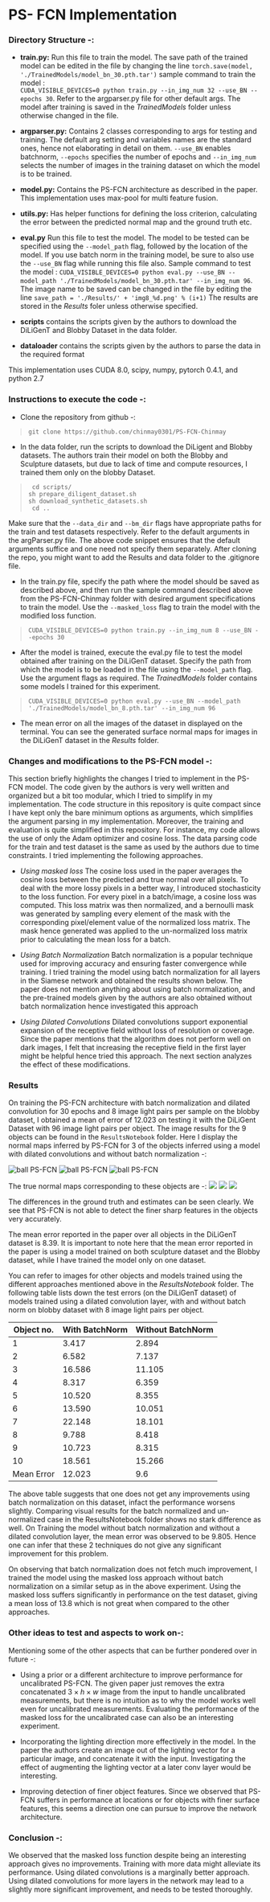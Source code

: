 
# PS- FCN Implementation 

### Directory Structure -:
-   **train.py:**  Run this file to train the model. The save path of the trained model can be edited in the file by changing the line ```torch.save(model, './TrainedModels/model_bn_30.pth.tar')``` sample command to train the model :  
```CUDA_VISIBLE_DEVICES=0 python train.py --in_img_num 32 --use_BN --epochs 30```. Refer to the argparser.py file for other default args. The model after training is saved in the *TrainedModels* folder unless otherwise changed in the file.

-  **argparser.py:** Contains 2 classes corresponding to args for testing and training. The default arg setting and variables names are the standard ones, hence not elaborating in detail on them. `--use_BN` enables batchnorm, `--epochs` specifies the number of epochs and `--in_img_num` selects the number of images in the training dataset on which the model is to be trained. 

-  **model.py:** Contains the PS-FCN architecture as described in the paper. This implementation uses max-pool for multi feature fusion. 

-  **utils.py:** Has helper functions for defining the loss criterion, calculating the error between the predicted normal map and the ground truth etc. 

-  **eval.py** Run this file to test the model. The model to be tested can be specified using the `--model_path` flag, followed by the location of the model. If you use batch norm in the training model, be sure to also use the `--use_BN` flag while running this file also. Sample command to test the model :  ```CUDA_VISIBLE_DEVICES=0 python eval.py --use_BN --model_path './TrainedModels/model_bn_30.pth.tar' --in_img_num 96```. The image name to be saved can be changed in the file by editing the line ```save_path = './Results/' + 'img8_%d.png' % (i+1)``` 
The results are stored in the *Results* foler unless otherwise specified.

-  **scripts** contains the scripts given by the authors to download the DiLiGenT and Blobby Dataset in the data folder. 

-  **dataloader** contains the scripts given by the authors to parse the data in the required format

This implementation uses CUDA 8.0, scipy, numpy, pytorch 0.4.1, and python 2.7 


### Instructions to execute the code -:

-  Clone the repository from github -:

>``` git clone https://github.com/chinmay0301/PS-FCN-Chinmay ```

-  In the data folder, run the scripts to download the DiLigent and Blobby datasets. The authors train their model on both the Blobby and Sculpture datasets, but due to lack of time and compute resources, I trained them only on the blobby Dataset. 

> ``` cd scripts/```    
  ``` sh prepare_diligent_dataset.sh ```  
  ``` sh download_synthetic_datasets.sh ```  
  ``` cd ..```

Make sure that the `--data_dir` and `--bm_dir` flags have appropriate paths for the train and test datasets respectively. Refer to the default arguments in the argParser.py file. The above code snippet ensures that the default arguments suffice and one need not specify them separately. 
After cloning the repo, you might want to add the Results and data folder to the .gitignore file. 
-  In the train.py file, specify the path where the model should be saved as described above, and then run the sample command described above from the PS-FCN-Chinmay folder with desired argument specifications to train the model. Use the `--masked_loss` flag to train the model with the modified loss function.

> ```CUDA_VISIBLE_DEVICES=0 python train.py --in_img_num 8 --use_BN --epochs 30```

-  After the model is trained, execute the eval.py file to test the model obtained after training on the DiLiGenT dataset. Specify the path from which the model is to be loaded in the file using the `--model_path` flag. Use the argument flags as required. The *TrainedModels* folder contains some models I trained for this experiment.

> ```CUDA_VISIBLE_DEVICES=0 python eval.py --use_BN --model_path './TrainedModels/model_bn_8.pth.tar' --in_img_num 96```

-  The mean error on all the images of the dataset in displayed on the terminal. You can see the generated surface normal maps for images in the DiLiGenT dataset in the *Results* folder.



### Changes and modifications to the PS-FCN model -: 
This section briefly highlights the changes I tried to implement in the PS-FCN model. The code given by the authors is very well written and organized but a bit too modular, which I tried to simplify in my implementation. The code structure in this repository is quite compact since I have kept only the bare minimum options as arguments, which simplifies the argument parsing in my implementation. Moreover, the training and evaluation is quite simplified in this repository. For instance, my code allows the use of only the Adam optimizer and cosine loss. The data parsing code for the train and test dataset is the same as used by the authors due to time constraints. I tried implementing the following approaches.

-  *Using masked loss* The cosine loss used in the paper averages the cosine loss between the predicted and true normal over all pixels. To deal with the more lossy pixels in a better way, I introduced stochasticity to the loss function. For every pixel in a batch/image, a cosine loss was computed. This loss matrix was then normalized, and a bernoulli mask was generated by sampling every element of the mask with the corresponding pixel/element value of the normalized loss matrix. The mask hence generated was applied to the un-normalized loss matrix prior to calculating the mean loss for a batch.

-  *Using Batch Normalization* Batch normalization is a popular technique used for improving accuracy and ensuring faster convergence while training. I tried training the model using batch normalization for all layers in the Siamese network and obtained the results shown below. The paper does not mention anything about using batch normalization, and the pre-trained models given by the authors are also obtained without batch normalization hence investigated this approach

-  *Using Dilated Convolutions* Dilated convolutions support exponential expansion of the receptive field without loss of resolution or coverage. Since the paper mentions that the algorithm does not perform well on dark images, I felt that increasing the receptive field in the first layer might be helpful hence tried this approach. The next section analyzes the effect of these modifications.


### Results 

On training the PS-FCN architecture with batch normalization and dilated convolution for 30 epochs and 8 image light pairs per sample on the blobby dataset, I obtained a mean of error of 12.023 on testing it with the DiLiGent Dataset with 96 image light pairs per object. The image results for the 9 objects can be found in the `ResultsNotebook` folder. Here I display the normal maps inferred by PS-FCN for 3 of the objects inferred using a model with dilated convolutions and without batch normalization -:

![ball PS-FCN](ResultsNotebook/Image_8lp/img8_3.png) 
![ball PS-FCN](ResultsNotebook/Image_8lp/img8_6.png)
![ball PS-FCN](ResultsNotebook/Image_8lp/img8_8.png)


The true normal maps corresponding to these objects are -:
![](ResultsNotebook/Normal_gt-budda.png)
![](ResultsNotebook/Normal_gt-goblet.png)
![](ResultsNotebook/Normal_gt-pot1.png)

The differences in the ground truth and estimates can be seen clearly. We see that PS-FCN is not able to detect the finer sharp features in the objects very accurately. 

The mean error reported in the paper over all objects in the DiLiGenT dataset is 8.39. It is important to note here that the mean error reported in the paper is using a model trained on both sculpture dataset and the Blobby dataset, while I have trained the model only on one dataset.

You can refer to images for other objects and models trained using the different approaches mentioned above in the *ResultsNotebook* folder. The following table lists down the test errors (on the DiLiGenT dataset) of models trained using a dilated convolution layer, with and without batch norm on blobby dataset with 8 image light pairs per object.

| Object no.  |  With BatchNorm | Without BatchNorm  |
|-------------|-----------------|--------------------|
|     1       |    3.417        |       2.894        |
|     2       |    6.582        |       7.137        |
|     3       |    16.586       |       11.105       |
|     4       |    8.317        |       6.359        |
|     5       |    10.520       |       8.355        |
|     6       |    13.590       |       10.051       |
|     7       |    22.148       |       18.101       |
|     8       |    9.788        |       8.418        |
|     9       |    10.723       |       8.315        |
|     10      |    18.561       |       15.266       |
| Mean Error  |    12.023       |       9.6          |


The above table suggests that one does not get any improvements using batch normalization on this dataset, infact the performance worsens slightly. Comparing visual results for the batch normalized and un-normalized case in the ResultsNotebook folder shows no stark difference as well. On Training the model without batch normalization and without a dilated convolution layer, the mean error was observed to be 9.805. Hence one can infer that these 2 techniques do not give any significant improvement for this problem.

On observing that batch normalization does not fetch much improvement, I trained the model using the masked loss approach without batch normalization on a similar setup as in the above experiment. Using the masked loss suffers significantly in performance on the test dataset, giving a mean loss of 13.8 which is not great when compared to the other approaches.


### Other ideas to test and aspects to work on-:
Mentioning some of the other aspects that can be further pondered over in future -:

-  Using a prior or a different architecture to improve performance for uncalibrated PS-FCN. The given paper just removes the extra concatenated $3 \times h \times w$ image from the input to handle uncalibrated measurements, but there is no intuition as to why the model works well even for uncalibrated measurements. Evaluating the performance of the masked loss for the uncalibrated case can also be an interesting experiment.

-  Incorporating the lighting direction more effectively in the model. In the paper the authors create an image out of the lighting vector for a particular image, and concatenate it with the input. Investigating the effect of augmenting the lighting vector at a later conv layer would be interesting. 

-  Improving detection of finer object features. Since we observed that PS-FCN suffers in performance at locations or for objects with finer surface features, this seems a direction one can pursue to improve the network architecture.

### Conclusion -:
We observed that the masked loss function despite being an interesting approach gives no improvements. Training  with more data might alleviate its performance. Using dilated convolutions is a marginally better approach. Using dilated convolutions for more layers in the network may lead to a slightly more significant improvement, and needs to be tested thoroughly.
